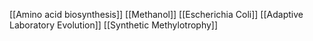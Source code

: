 [[Amino acid biosynthesis]]
[[Methanol]]
[[Escherichia Coli]]
[[Adaptive Laboratory Evolution]]
[[Synthetic Methylotrophy]]
